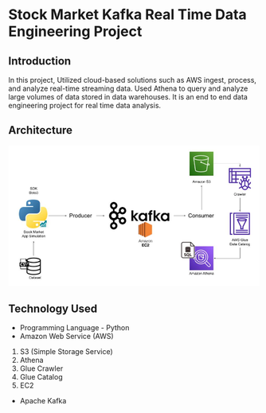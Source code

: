 # Stock Market Kafka Real Time Data Engineering Project

## Introduction 
In this project, Utilized cloud-based solutions such as AWS ingest, process, and analyze real-time streaming data. Used Athena to query and analyze large volumes of data stored in data warehouses. It is an end to end data engineering project for real time data analysis.

## Architecture 
<img src="Architecture.jpg">

## Technology Used
- Programming Language - Python
- Amazon Web Service (AWS)
1. S3 (Simple Storage Service)
2. Athena
3. Glue Crawler
4. Glue Catalog
5. EC2
- Apache Kafka



